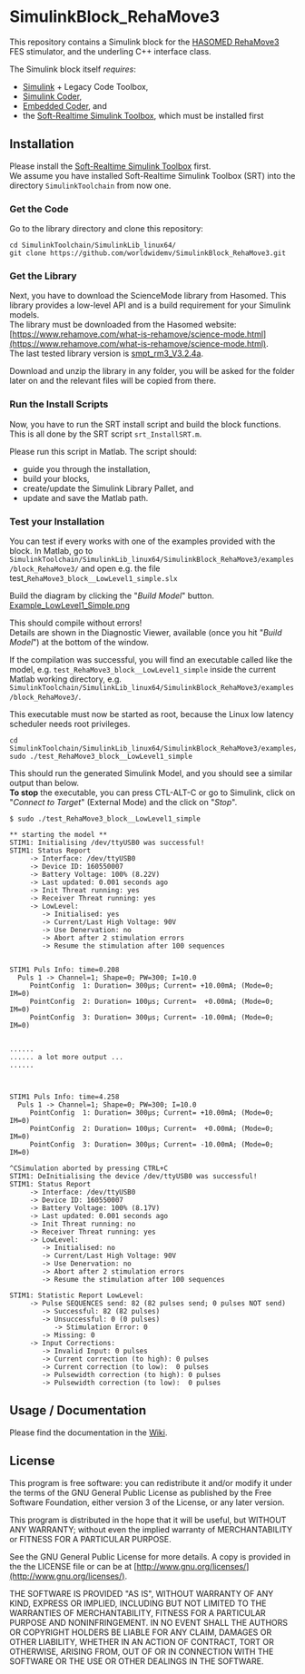 # SimulinkBlock_RehaMove3

This repository contains a Simulink block for the [HASOMED RehaMove3](https://www.rehamove.com/what-is-rehamove/science-mode.html) FES stimulator, and the underling C++ interface class.

The Simulink block itself *requires*:

   * [Simulink](https://www.mathworks.com/products/simulink.html) + Legacy Code Toolbox,
   * [Simulink Coder](https://www.mathworks.com/products/simulink-coder.html),
   * [Embedded Coder](https://www.mathworks.com/products/embedded-coder.html), and
   * the [Soft-Realtime Simulink Toolbox](https://github.com/worldwidemv/SimulinkToolchain), which must be installed first



## Installation

Please install the [Soft-Realtime Simulink Toolbox](https://github.com/worldwidemv/SimulinkToolchain) first.  
We assume you have installed Soft-Realtime Simulink Toolbox (SRT) into the directory `SimulinkToolchain` from now one.

### Get the Code
Go to the library directory and clone this repository:
```shell
cd SimulinkToolchain/SimulinkLib_linux64/
git clone https://github.com/worldwidemv/SimulinkBlock_RehaMove3.git
```

### Get the Library
Next, you have to download the ScienceMode library from Hasomed. 
This library provides a low-level API and is a build requirement for your Simulink models.  
The library must be downloaded from the Hasomed website: [https://www.rehamove.com/what-is-rehamove/science-mode.html](https://www.rehamove.com/what-is-rehamove/science-mode.html).   
The last tested library version is [smpt_rm3_V3.2.4a](https://www.rehamove.com/fileadmin/user_upload/RehaMove/ScienceMode/smpt_rm3_V3.2.4a.zip).

Download and unzip the library in any folder, you will be asked for the folder later on and the relevant files will be copied from there.

### Run the Install Scripts

Now, you have to run the SRT install script and build the block functions.  
This is all done by the SRT script `srt_InstallSRT.m`.

Please run this script in Matlab. The script should:

* guide you through the installation,
* build your blocks,
* create/update the Simulink Library Pallet, and
* update and save the Matlab path.

### Test your Installation

You can test if every works with one of the examples provided with the block.
In Matlab, go to `SimulinkToolchain/SimulinkLib_linux64/SimulinkBlock_RehaMove3/examples/block_RehaMove3/` and open e.g. the file test_`RehaMove3_block__LowLevel1_simple.slx`

Build the diagram by clicking the "_Build Model_" button.  
[Example_LowLevel1_Simple.png](https://github.com/worldwidemv/SimulinkBlock_RehaMove3/html/block_RehaMove3/Example_LowLevel1_Simple.png "Simple_LowLevel1_Example")

This should compile without errors!  
Details are shown in the Diagnostic Viewer, available (once you hit "_Build Model_") at the bottom of the window.

If the compilation was successful, you will find an executable called like the model, e.g. `test_RehaMove3_block__LowLevel1_simple` inside the current Matlab working directory, e.g. `SimulinkToolchain/SimulinkLib_linux64/SimulinkBlock_RehaMove3/examples/block_RehaMove3/`.

This executable must now be started as root, because the Linux low latency scheduler needs root privileges.
```shell
cd SimulinkToolchain/SimulinkLib_linux64/SimulinkBlock_RehaMove3/examples/block_RehaMove3/
sudo ./test_RehaMove3_block__LowLevel1_simple
```

This should run the generated Simulink Model, and you should see a similar output than below.  
**To stop** the executable, you can press CTL-ALT-C or go to Simulink, click on "_Connect to Target_" (External Mode) and the click on "_Stop_". 

```shell
$ sudo ./test_RehaMove3_block__LowLevel1_simple

** starting the model **
STIM1: Initialising /dev/ttyUSB0 was successful!
STIM1: Status Report
     -> Interface: /dev/ttyUSB0
     -> Device ID: 160550007
     -> Battery Voltage: 100% (8.22V)
     -> Last updated: 0.001 seconds ago
     -> Init Threat running: yes
     -> Receiver Threat running: yes
     -> LowLevel:
        -> Initialised: yes
        -> Current/Last High Voltage: 90V
        -> Use Denervation: no
        -> Abort after 2 stimulation errors
        -> Resume the stimulation after 100 sequences


STIM1 Puls Info: time=0.208
  Puls 1 -> Channel=1; Shape=0; PW=300; I=10.0
     PointConfig  1: Duration= 300µs; Current= +10.00mA; (Mode=0; IM=0)
     PointConfig  2: Duration= 100µs; Current=  +0.00mA; (Mode=0; IM=0)
     PointConfig  3: Duration= 300µs; Current= -10.00mA; (Mode=0; IM=0)


......
...... a lot more output ...
......



STIM1 Puls Info: time=4.258
  Puls 1 -> Channel=1; Shape=0; PW=300; I=10.0
     PointConfig  1: Duration= 300µs; Current= +10.00mA; (Mode=0; IM=0)
     PointConfig  2: Duration= 100µs; Current=  +0.00mA; (Mode=0; IM=0)
     PointConfig  3: Duration= 300µs; Current= -10.00mA; (Mode=0; IM=0)

^CSimulation aborted by pressing CTRL+C
STIM1: DeInitialising the device /dev/ttyUSB0 was successful!
STIM1: Status Report
     -> Interface: /dev/ttyUSB0
     -> Device ID: 160550007
     -> Battery Voltage: 100% (8.17V)
     -> Last updated: 0.001 seconds ago
     -> Init Threat running: no
     -> Receiver Threat running: yes
     -> LowLevel:
        -> Initialised: no
        -> Current/Last High Voltage: 90V
        -> Use Denervation: no
        -> Abort after 2 stimulation errors
        -> Resume the stimulation after 100 sequences

STIM1: Statistic Report LowLevel:
     -> Pulse SEQUENCES send: 82 (82 pulses send; 0 pulses NOT send)
        -> Successful: 82 (82 pulses)
        -> Unsuccessful: 0 (0 pulses)
           -> Stimulation Error: 0
        -> Missing: 0
     -> Input Corrections:
        -> Invalid Input: 0 pulses
        -> Current correction (to high): 0 pulses
        -> Current correction (to low):  0 pulses
        -> Pulsewidth correction (to high): 0 pulses
        -> Pulsewidth correction (to low):  0 pulses
```

## Usage / Documentation

Please find the documentation in the [Wiki](https://github.com/worldwidemv/SimulinkBlock_RehaMove3/wiki).


## License

This program is free software: you can redistribute it and/or modify it under the terms of the GNU General Public License as published by the Free Software Foundation, either version 3 of the License, or any later version.

This program is distributed in the hope that it will be useful, but WITHOUT ANY WARRANTY; without even the implied warranty of MERCHANTABILITY or FITNESS FOR A PARTICULAR PURPOSE.

See the GNU General Public License for more details.
A copy is provided in the the LICENSE file or can be at [http://www.gnu.org/licenses/](http://www.gnu.org/licenses/).

THE SOFTWARE IS PROVIDED "AS IS", WITHOUT WARRANTY OF ANY KIND, EXPRESS OR IMPLIED, INCLUDING BUT NOT LIMITED TO THE WARRANTIES OF MERCHANTABILITY, FITNESS FOR A PARTICULAR PURPOSE AND NONINFRINGEMENT. IN NO EVENT SHALL THE AUTHORS OR COPYRIGHT HOLDERS BE LIABLE FOR ANY CLAIM, DAMAGES OR OTHER LIABILITY, WHETHER IN AN ACTION OF CONTRACT, TORT OR OTHERWISE, ARISING FROM, OUT OF OR IN CONNECTION WITH THE SOFTWARE OR THE USE OR OTHER DEALINGS IN THE SOFTWARE.
